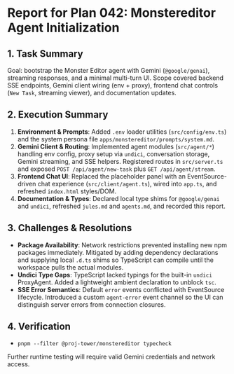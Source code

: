 # Report for Plan 042: Monstereditor Agent Initialization

## 1. Task Summary

Goal: bootstrap the Monster Editor agent with Gemini (`@google/genai`), streaming responses, and a minimal multi-turn UI. Scope covered backend SSE endpoints, Gemini client wiring (env + proxy), frontend chat controls (`New Task`, streaming viewer), and documentation updates.

## 2. Execution Summary

1. **Environment & Prompts**: Added `.env` loader utilities (`src/config/env.ts`) and the system persona file `apps/monstereditor/prompts/system.md`.
2. **Gemini Client & Routing**: Implemented agent modules (`src/agent/*`) handling env config, proxy setup via `undici`, conversation storage, Gemini streaming, and SSE helpers. Registered routes in `src/server.ts` and exposed `POST /api/agent/new-task` plus `GET /api/agent/stream`.
3. **Frontend Chat UI**: Replaced the placeholder panel with an EventSource-driven chat experience (`src/client/agent.ts`), wired into `app.ts`, and refreshed `index.html` styles/DOM.
4. **Documentation & Types**: Declared local type shims for `@google/genai` and `undici`, refreshed `jules.md` and `agents.md`, and recorded this report.

## 3. Challenges & Resolutions

- **Package Availability**: Network restrictions prevented installing new npm packages immediately. Mitigated by adding dependency declarations and supplying local `.d.ts` shims so TypeScript can compile until the workspace pulls the actual modules.
- **Undici Type Gaps**: TypeScript lacked typings for the built-in `undici` ProxyAgent. Added a lightweight ambient declaration to unblock `tsc`.
- **SSE Error Semantics**: Default `error` events conflicted with EventSource lifecycle. Introduced a custom `agent-error` event channel so the UI can distinguish server errors from connection closures.

## 4. Verification

- `pnpm --filter @proj-tower/monstereditor typecheck`

Further runtime testing will require valid Gemini credentials and network access.
